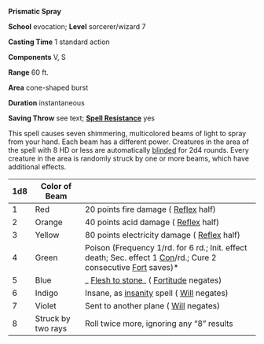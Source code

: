  **Prismatic Spray**

**School** evocation; **Level** sorcerer/wizard 7

**Casting Time** 1 standard action

**Components** V, S

**Range** 60 ft.

**Area** cone-shaped burst

**Duration** instantaneous

**Saving Throw** see text; **[Spell Resistance](../glossary#_spell-resistance)** yes

This spell causes seven shimmering, multicolored beams of light to spray from your hand. Each beam has a different power. Creatures in the area of the spell with 8 HD or less are automatically [blinded](../glossary#_blinded) for 2d4 rounds. Every creature in the area is randomly struck by one or more beams, which have additional effects.

| 1d8 | Color of Beam | |
| --- | --- | --- |
| 1 | Red | 20 points fire damage ( [Reflex](../combat#_reflex) half) |
| 2 | Orange | 40 points acid damage ( [Reflex](../combat#_reflex) half) |
| 3 | Yellow | 80 points electricity damage ( [Reflex](../combat#_reflex) half) |
| 4 | Green | Poison (Frequency 1/rd. for 6 rd.; Init. effect death; Sec. effect 1 [Con](../gettingStarted#_constitution)/rd.; Cure 2 consecutive [Fort](../combat#_fortitude) saves)\* |
| 5 | Blue | _ [Flesh to stone](fleshToStone#_flesh-to-stone)_ ( [Fortitude](../combat#_fortitude) negates) |
| 6 | Indigo | Insane, as [insanity](insanity#_insanity) spell ( [Will](../combat#_will) negates) |
| 7 | Violet | Sent to another plane ( [Will](../combat#_will) negates) |
| 8 | Struck by two rays | Roll twice more, ignoring any “8” results |

